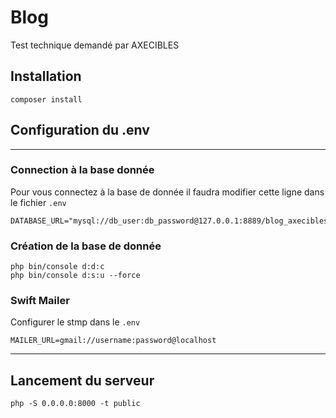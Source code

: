 # Blog

Test technique demandé par AXECIBLES

## Installation

```
composer install
```

## Configuration du .env
---

### Connection à la base donnée

Pour vous connectez à la base de donnée il faudra modifier cette ligne dans le fichier ``.env``

```
DATABASE_URL="mysql://db_user:db_password@127.0.0.1:8889/blog_axecibles"
```

### Création de la base de donnée

```
php bin/console d:d:c
php bin/console d:s:u --force
```

### Swift Mailer
Configurer le stmp dans le ``.env``

```
MAILER_URL=gmail://username:password@localhost
```

---
## Lancement du serveur

```
php -S 0.0.0.0:8000 -t public  
```